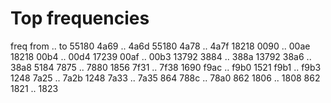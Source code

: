 


# Top frequencies

  freq  from .. to
 55180  4a69 .. 4a6d
 55180  4a78 .. 4a7f
 18218  0090 .. 00ae
 18218  00b4 .. 00d4
 17239  00af .. 00b3
 13792  3884 .. 388a
 13792  38a6 .. 38a8
  5184  7875 .. 7880
  1856  7f31 .. 7f38
  1690  f9ac .. f9b0
  1521  f9b1 .. f9b3
  1248  7a25 .. 7a2b
  1248  7a33 .. 7a35
   864  788c .. 78a0
   862  1806 .. 1808
   862  1821 .. 1823

